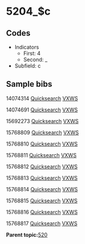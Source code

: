# 5204\_$c

## Codes

-   Indicators
    -   First: 4
    -   Second: \_
-   Subfield: c

## Sample bibs

14074314 [Quicksearch](https://search.library.yale.edu/catalog/14074314) [VXWS](http://prodorbis.library.yale.edu:7014/vxws/GetHoldingsService?bibId=14074314)

14074691 [Quicksearch](https://search.library.yale.edu/catalog/14074691) [VXWS](http://prodorbis.library.yale.edu:7014/vxws/GetHoldingsService?bibId=14074691)

15692273 [Quicksearch](https://search.library.yale.edu/catalog/15692273) [VXWS](http://prodorbis.library.yale.edu:7014/vxws/GetHoldingsService?bibId=15692273)

15768809 [Quicksearch](https://search.library.yale.edu/catalog/15768809) [VXWS](http://prodorbis.library.yale.edu:7014/vxws/GetHoldingsService?bibId=15768809)

15768810 [Quicksearch](https://search.library.yale.edu/catalog/15768810) [VXWS](http://prodorbis.library.yale.edu:7014/vxws/GetHoldingsService?bibId=15768810)

15768811 [Quicksearch](https://search.library.yale.edu/catalog/15768811) [VXWS](http://prodorbis.library.yale.edu:7014/vxws/GetHoldingsService?bibId=15768811)

15768812 [Quicksearch](https://search.library.yale.edu/catalog/15768812) [VXWS](http://prodorbis.library.yale.edu:7014/vxws/GetHoldingsService?bibId=15768812)

15768813 [Quicksearch](https://search.library.yale.edu/catalog/15768813) [VXWS](http://prodorbis.library.yale.edu:7014/vxws/GetHoldingsService?bibId=15768813)

15768814 [Quicksearch](https://search.library.yale.edu/catalog/15768814) [VXWS](http://prodorbis.library.yale.edu:7014/vxws/GetHoldingsService?bibId=15768814)

15768815 [Quicksearch](https://search.library.yale.edu/catalog/15768815) [VXWS](http://prodorbis.library.yale.edu:7014/vxws/GetHoldingsService?bibId=15768815)

15768816 [Quicksearch](https://search.library.yale.edu/catalog/15768816) [VXWS](http://prodorbis.library.yale.edu:7014/vxws/GetHoldingsService?bibId=15768816)

15768817 [Quicksearch](https://search.library.yale.edu/catalog/15768817) [VXWS](http://prodorbis.library.yale.edu:7014/vxws/GetHoldingsService?bibId=15768817)

**Parent topic:**[520](../../tags/520/520.md)


